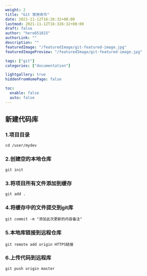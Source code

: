 ```yaml
---
weight: 2
title: "Git 常用命令"
date: 2021-11-12T16:26:32+08:00
lastmod: 2021-11-12T16:326:32+08:00
draft: false
author: "hero851815"
authorLink: ""
description: ""
featuredImage: "/featuredImage/git-featured-image.jpg"
featuredImagePreview: "/featuredImage/git-featured-image.jpg"

tags: ["git"]
categories: ["documentation"]

lightgallery: true
hiddenFromHomePage: false

toc:
  enable: false
  auto: false
---
```


## 新建代码库
### 1.项目目录
`cd /user/mydev`

### 2.创建空的本地仓库
`git init`

### 3.将项目所有文件添加到缓存
`git add .`

### 4.将缓存中的文件提交到git库
`git commit -m "添加此次更新的内容备注"`

### 5.本地库链接到远程仓库
`git remote add origin HTTPS链接`

### 6.上传代码到远程库
`git push origin master`